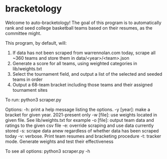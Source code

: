 # bracketology

Welcome to auto-bracketology! The goal of this program is to automatically rank and seed college basketball teams based on their resumes, as the committee might. 

This program, by default, will:
1) If data has not been scraped from warrennolan.com today, scrape all ~360 teams and store them in data/\<year\>/\<team\>.json
2) Generate a score for all teams, using weighted categories in lib/weights.txt
3) Select the tournament field, and output a list of the selected and seeded teams in order
4) Output a 68-team bracket including those teams and their assigned tournament sites

To run: python3 scraper.py

Options:
    -h: print a help message listing the options.
    -y [year]: make a bracket for given year. 2021-present only
    -w [file]: use weights located in given file. See lib/weights.txt for example
    -o [file]: output team data and ratings to the given csv file
    -e: override scraping and use data currently stored
    -s: scrape data anew regardless of whether data has been scraped today
    -v: verbose. Print team resumes and bracketing procedure
    -t: tracker mode. Generate weights and test their effectiveness

To see all options: python3 scraper.py -h



